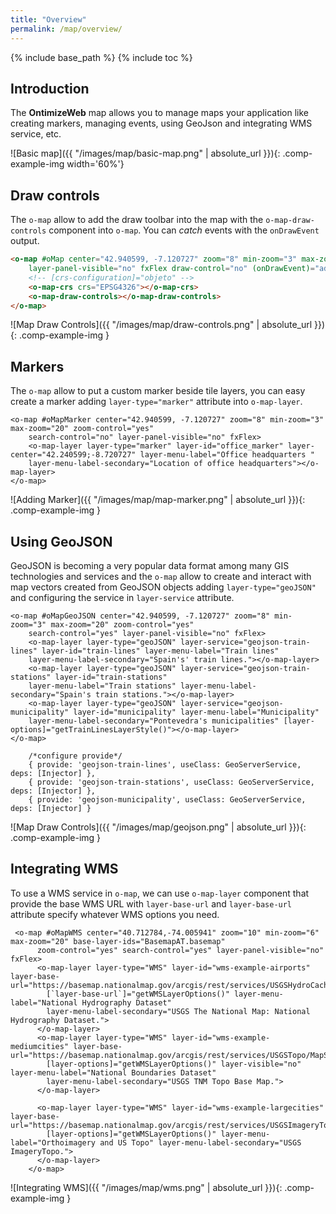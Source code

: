 ```yaml
---
title: "Overview"
permalink: /map/overview/
---
```

{% include base_path %}
{% include toc %}

## Introduction

The **OntimizeWeb** map allows you to manage maps your application like creating markers, managing events, using GeoJson and integrating WMS service, etc.


![Basic map]({{ "/images/map/basic-map.png" | absolute_url }}){: .comp-example-img width='60%'}


## Draw controls
The `o-map` allow to add the draw toolbar into the map with the `o-map-draw-controls` component into `o-map`. You can *catch* events with the `onDrawEvent` output.

```html
<o-map #oMap center="42.940599, -7.120727" zoom="8" min-zoom="3" max-zoom="20" zoom-control="yes" search-control="no"
    layer-panel-visible="no" fxFlex draw-control="no" (onDrawEvent)="addDrawEvent($event)">
    <!-- [crs-configuration]="objeto" -->
    <o-map-crs crs="EPSG4326"></o-map-crs>
    <o-map-draw-controls></o-map-draw-controls>
</o-map>
``` 

![Map Draw Controls]({{ "/images/map/draw-controls.png" | absolute_url }}){: .comp-example-img }

## Markers

The `o-map` allow to put a custom marker beside tile layers, you can easy create a marker adding `layer-type="marker"` attribute into `o-map-layer`. 

```
<o-map #oMapMarker center="42.940599, -7.120727" zoom="8" min-zoom="3" max-zoom="20" zoom-control="yes"
    search-control="no" layer-panel-visible="no" fxFlex>
    <o-map-layer layer-type="marker" layer-id="office_marker" layer-center="42.240599;-8.720727" layer-menu-label="Office headquarters "
    layer-menu-label-secondary="Location of office headquarters"></o-map-layer>
</o-map>
```


![Adding Marker]({{ "/images/map/map-marker.png" | absolute_url }}){: .comp-example-img }

## Using GeoJSON

GeoJSON is becoming a very popular data format among many GIS technologies and services and the `o-map` allow to create and interact with map vectors created from GeoJSON objects adding `layer-type="geoJSON"` and configuring the service in `layer-service` attribute.

```
<o-map #oMapGeoJSON center="42.940599, -7.120727" zoom="8" min-zoom="3" max-zoom="20" zoom-control="yes"
    search-control="yes" layer-panel-visible="no" fxFlex>
    <o-map-layer layer-type="geoJSON" layer-service="geojson-train-lines" layer-id="train-lines" layer-menu-label="Train lines"
    layer-menu-label-secondary="Spain's' train lines."></o-map-layer>
    <o-map-layer layer-type="geoJSON" layer-service="geojson-train-stations" layer-id="train-stations"
    layer-menu-label="Train stations" layer-menu-label-secondary="Spain's train stations."></o-map-layer>
    <o-map-layer layer-type="geoJSON" layer-service="geojson-municipality" layer-id="municipality" layer-menu-label="Municipality"
    layer-menu-label-secondary="Pontevedra's municipalities" [layer-options]="getTrainLinesLayerStyle()"></o-map-layer>
</o-map>
``` 

```
    /*configure provide*/
    { provide: 'geojson-train-lines', useClass: GeoServerService, deps: [Injector] },
    { provide: 'geojson-train-stations', useClass: GeoServerService, deps: [Injector] },
    { provide: 'geojson-municipality', useClass: GeoServerService, deps: [Injector] } 
```

![Map Draw Controls]({{ "/images/map/geojson.png" | absolute_url }}){: .comp-example-img }

## Integrating WMS

To use a WMS service in `o-map`, we can use `o-map-layer` component that provide the base WMS URL with `layer-base-url` and `layer-base-url` attribute specify whatever WMS options you need.

```
 <o-map #oMapWMS center="40.712784,-74.005941" zoom="10" min-zoom="6" max-zoom="20" base-layer-ids="BasemapAT.basemap"
      zoom-control="yes" search-control="yes" layer-panel-visible="no" fxFlex>
      <o-map-layer layer-type="WMS" layer-id="wms-example-airports" layer-base-url="https://basemap.nationalmap.gov/arcgis/rest/services/USGSHydroCached/MapServer/tile/{z}/{y}/{x}"
        [`layer-base-url`]="getWMSLayerOptions()" layer-menu-label="National Hydrography Dataset"
        layer-menu-label-secondary="USGS The National Map: National Hydrography Dataset.">
      </o-map-layer>
      <o-map-layer layer-type="WMS" layer-id="wms-example-mediumcities" layer-base-url="https://basemap.nationalmap.gov/arcgis/rest/services/USGSTopo/MapServer/tile/{z}/{y}/{x}"
        [layer-options]="getWMSLayerOptions()" layer-visible="no" layer-menu-label="National Boundaries Dataset"
        layer-menu-label-secondary="USGS TNM Topo Base Map.">
      </o-map-layer>

      <o-map-layer layer-type="WMS" layer-id="wms-example-largecities" layer-base-url="https://basemap.nationalmap.gov/arcgis/rest/services/USGSImageryTopo/MapServer/tile/{z}/{y}/{x}"
        [layer-options]="getWMSLayerOptions()" layer-menu-label="Orthoimagery and US Topo" layer-menu-label-secondary="USGS ImageryTopo.">
      </o-map-layer>
    </o-map>
```


![Integrating WMS]({{ "/images/map/wms.png" | absolute_url }}){: .comp-example-img }